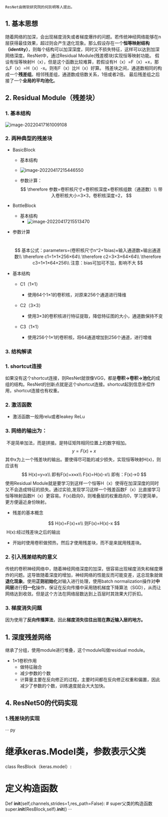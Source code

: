	ResNet由微软研究院的何凯明等人提出。

## 1. 基本思想

​	随着网络的加深，会出现梯度消失或者梯度爆炸的问题。若传统神经网络能够在n层获得最佳效果，超过则会产生退化现象。那么假设存在一个**恒等映射结构（identity）**，则每个结构可以加深深度，同时又不损失特征，这样可以达到加深网络深度。ResNet中，通过Residual Module(残差模块)实现恒等映射功能。
  假设有恒等映射H（x），但是这个函数比较难算，若假设有H（x）=F（x）+x，那么F（x）=H（x）-x。则有F（x）比H（x）好算。
   残差块之间，通道数相同的构成一个**残差组**。相邻残差组，通道数成倍数关系，1倍或者2倍。
   最后残差组之后接了一个**全局的平均池化**。

## 2. Residual Module（残差块）

###	1. 基本结构

![image-20220417161009108](C:\Users\23860\AppData\Roaming\Typora\typora-user-images\image-20220417161009108.png)

### 2. 两种典型的残差块

- BasicBlock

  - 基本结构

  - ![image-20220417215446550](C:\Users\23860\AppData\Roaming\Typora\typora-user-images\image-20220417215446550.png)

  - 参数计算：
    $$
    \therefore 参数=卷积核尺寸×卷积核深度×卷积核组数（通道数）\\
    带入卷积核大小=3×3，卷积核深度=2，
    $$
    

- BottleBlock

  - 基本结构
    - ![image-20220417215513470](C:\Users\23860\AppData\Roaming\Typora\typora-user-images\image-20220417215513470.png)
  
 - 参数计算

   ​	
   $$
   基本公式：parameters=(卷积核尺寸n^2+1bias)×输入通道数×输出通道数\\
   \therefore c1=1×1×256×64\\
   \therefore c2=3×3×64×64\\
   \therefore c3=1×1×64×256\\
   注意：bias可加可不加，影响不大
   $$
   
 - 基本结构

   - C1（1×1）
     - 使用64个1×1的卷积核，对原来256个通道进行降维

   - C2（3×3）
     - 使用3×3的卷积核进行特征提取，降低特征图的大小，通道数保持不变

   - C3（1×1）
     - 使用256个1×1的卷积核，将64通道增加到256个通道，进行增维



### 3. 结构解读

### 1. shortcut连接
​	如果没有这个shortcut连接，则ResNet就很像VGG，都是**卷积→卷积→池化**的成组的结构。ResNet的创新点就是这个shortcut连接。shortcut起到信息补偿作用，shortcut连接也有权重。

### 2. 激活函数

- 激活函数一般用relu或者leakey ReLu

### 3. 网络的输出为：

​	不是简单加法，而是拼接。是特征矩阵相同位置上的数字相加。
$$
y=F(x)+x
$$
其中x为上一个残差块的输出。要使得尽可能的减少损失，实现恒等映射H(x)，则应该有
$$
H(x)=y=x\\
即有F(x)+x≈x\\
F(x)=H(x)-x\\
即有：F(x)→0
$$
使用Residual Module就是要学习到这样一个恒等H（x）使得在加深深度的同时又不会造成特征的损失。通过实验,发现学习这样一个残差函数F（x）比直接学习恒等映射函数H（x）更容易。F(x)趋向0，则堆叠层的权重趋向0，学习更简单，更方便逼近身份映射。

- 残差的基本概念

$$
H(x)=F(x)+x\\
  则F(x)=H(x)-x
$$
​	H(x):经过残差块之后的输出


- 开始时使用卷积做预热，然后才使用残差块，而不是来就用残差块。

###	2. 引入残差结构的意义

​	传统的卷积神经网络中，随着神经网络深度的加深，很容易出现梯度消失和梯度爆炸的问题。这导致随着深度的增加，神经网络的性能反而可能变差，这总现象就做**退化现象**。使用**正则初始化**对输入进行处理，使用batch normalization操作对**中间层**进行**归一化**操作，保证在反向传播中采用随机梯度下降算法（SGD），从而让网络达到收敛。但是这个方法在网络层数达到上百层时其效果大打折扣。

### 3. 梯度消失问题

​	因为使用了**反向传播算法**，因此**梯度消失往往出现在靠近输入层的地方。**

## 1. 深度残差网络

继承了分组，使用module进行堆叠，这个module叫做residual module。

- 1×1卷积作用
  - 做特征融合
  - 减少参数的个数
  - 计算量主要在反向修正的过程，主要时间都在反向修正权重和偏置，因此减少了参数的个数，训练速度就会大大加快。
## 4. ResNet50的代码实现
### 1.残差块的实现
··· py
# 继承keras.Model类，参数表示父类
class ResBlock（keras.model）:
  # 定义构造函数
  Def __init__(self,channels,strides=1,res_path=False):
    # super父类的构造函数
    super.__init__(ResBlock,self).__init__()
···

